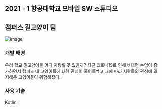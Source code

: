 ## 2021 - 1 항공대학교 모바일 SW 스튜디오
## 캠퍼스 길고양이 팀
![image](https://user-images.githubusercontent.com/52690419/112317412-5e2cd180-8cef-11eb-9c2f-d9d4dc791271.png)


### 개발 배경
우리 학교 길고양이들 어디 자랑할 곳 없을까?
최근 코로나19로 인해 비대면 수업이 증가하면서 캠퍼스 내 고양이들에 대한 관심이 줄어들었고 그에 따라 사람들의 관심에 의지해온 고양이들이 위험해졌다.


### 사용 기술
Kotlin
